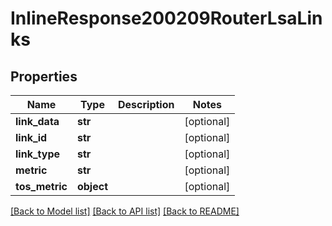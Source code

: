 # InlineResponse200209RouterLsaLinks

## Properties
Name | Type | Description | Notes
------------ | ------------- | ------------- | -------------
**link_data** | **str** |  | [optional] 
**link_id** | **str** |  | [optional] 
**link_type** | **str** |  | [optional] 
**metric** | **str** |  | [optional] 
**tos_metric** | **object** |  | [optional] 

[[Back to Model list]](../README.md#documentation-for-models) [[Back to API list]](../README.md#documentation-for-api-endpoints) [[Back to README]](../README.md)

